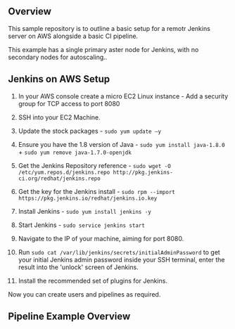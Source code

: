 ## Overview

This sample repository is to outline a basic setup for a remotr Jenkins server on AWS alongside a basic CI pipeline.

This example has a single primary aster node for Jenkins, with no secondary nodes for autoscaling..

## Jenkins on AWS Setup

1. In your AWS console create a micro EC2 Linux instance - Add a security group for TCP access to port 8080

2. SSH into your EC2 Machine.

3. Update the stock packages - ``sudo yum update –y``

4. Ensure you have the 1.8 version of Java - ``sudo yum install java-1.8.0`` + ``sudo yum remove java-1.7.0-openjdk``

5. Get the Jenkins Repository reference - ``sudo wget -O /etc/yum.repos.d/jenkins.repo http://pkg.jenkins-ci.org/redhat/jenkins.repo``

6. Get the key for the Jenkins install - ``sudo rpm --import https://pkg.jenkins.io/redhat/jenkins.io.key``

7. Install Jenkins - ``sudo yum install jenkins -y``

8. Start Jenkins - ``sudo service jenkins start``

9. Navigate to the IP of your machine, aiming for port 8080.

10. Run ``sudo cat /var/lib/jenkins/secrets/initialAdminPassword`` to get your initial Jenkins admin password inside your SSH terminal, enter the result into the 'unlock' screen of Jenkins.

11. Install the recommended set of plugins for Jenkins.

Now you can create users and pipelines as required.

## Pipeline Example Overview

